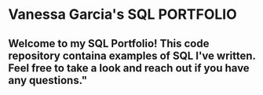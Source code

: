 # Vanessa Garcia's SQL PORTFOLIO
## Welcome to my SQL Portfolio! This code repository containa examples of SQL I've written. Feel free to take a look and reach out if you have any questions."
